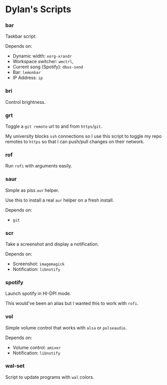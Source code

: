 # Dylan's Scripts


### bar

Taskbar script.

Depends on:

- Dynamic width: `xorg-xrandr`
- Workspace switcher: `wmctrl`,
- Current song (Spotify): `dbus-send`
- Bar: `lemonbar`
- IP Address: `ip`


### bri

Control brightness.


### grt

Toggle a `git remote` url to and from `https`/`git`.

My university blocks `ssh` connections so I use this script to toggle my repo remotes to `https` so that I can push/pull changes on their network.


### rof

Run `rofi` with arguments easily.


### saur

Simple as piss `aur` helper.

Use this to install a real `aur` helper on a fresh install.

Depends on:

- `git`


### scr

Take a screenshot and display a notification.

Depends on:

- Screenshot: `imagemagick`
- Notification: `libnotify`


### spotify

Launch spotify in HI-DPI mode.

This would've been an alias but I wanted this to work with `rofi`.


### vol

Simple volume control that works with `alsa` or `pulseaudio`.

Depends on:

- Volume control: `amixer`
- Notification: `libnotify`


### wal-set

Script to update programs with `wal` colors.
